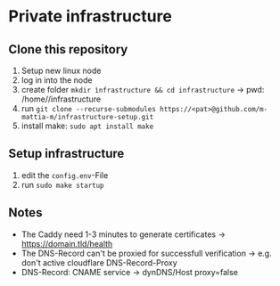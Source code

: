 # Private infrastructure

## Clone this repository

1. Setup new linux node
2. log in into the node
3. create folder `mkdir ìnfrastructure && cd infrastructure` -> pwd: /home/<your-username>/infrastructure
4. run `git clone --recurse-submodules https://<pat>@github.com/m-mattia-m/infrastructure-setup.git`
5. install make: `sudo apt install make`

## Setup infrastructure

1. edit the `config.env`-File
2. run `sudo make startup`

## Notes

- The Caddy need 1-3 minutes to generate certificates -> https://domain.tld/health
- The DNS-Record can't be proxied for successfull verification -> e.g. don't active cloudflare DNS-Record-Proxy
- DNS-Record: CNAME service -> dynDNS/Host proxy=false
